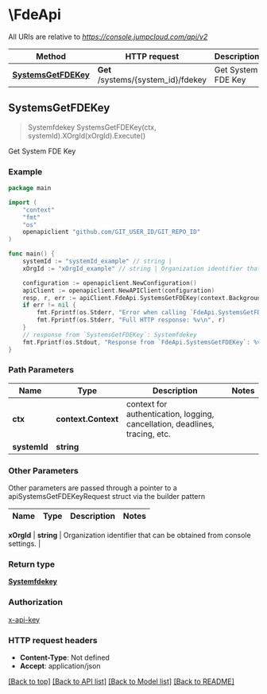 # \FdeApi

All URIs are relative to *https://console.jumpcloud.com/api/v2*

Method | HTTP request | Description
------------- | ------------- | -------------
[**SystemsGetFDEKey**](FdeApi.md#SystemsGetFDEKey) | **Get** /systems/{system_id}/fdekey | Get System FDE Key



## SystemsGetFDEKey

> Systemfdekey SystemsGetFDEKey(ctx, systemId).XOrgId(xOrgId).Execute()

Get System FDE Key



### Example

```go
package main

import (
    "context"
    "fmt"
    "os"
    openapiclient "github.com/GIT_USER_ID/GIT_REPO_ID"
)

func main() {
    systemId := "systemId_example" // string | 
    xOrgId := "xOrgId_example" // string | Organization identifier that can be obtained from console settings. (optional)

    configuration := openapiclient.NewConfiguration()
    apiClient := openapiclient.NewAPIClient(configuration)
    resp, r, err := apiClient.FdeApi.SystemsGetFDEKey(context.Background(), systemId).XOrgId(xOrgId).Execute()
    if err != nil {
        fmt.Fprintf(os.Stderr, "Error when calling `FdeApi.SystemsGetFDEKey``: %v\n", err)
        fmt.Fprintf(os.Stderr, "Full HTTP response: %v\n", r)
    }
    // response from `SystemsGetFDEKey`: Systemfdekey
    fmt.Fprintf(os.Stdout, "Response from `FdeApi.SystemsGetFDEKey`: %v\n", resp)
}
```

### Path Parameters


Name | Type | Description  | Notes
------------- | ------------- | ------------- | -------------
**ctx** | **context.Context** | context for authentication, logging, cancellation, deadlines, tracing, etc.
**systemId** | **string** |  | 

### Other Parameters

Other parameters are passed through a pointer to a apiSystemsGetFDEKeyRequest struct via the builder pattern


Name | Type | Description  | Notes
------------- | ------------- | ------------- | -------------

 **xOrgId** | **string** | Organization identifier that can be obtained from console settings. | 

### Return type

[**Systemfdekey**](Systemfdekey.md)

### Authorization

[x-api-key](../README.md#x-api-key)

### HTTP request headers

- **Content-Type**: Not defined
- **Accept**: application/json

[[Back to top]](#) [[Back to API list]](../README.md#documentation-for-api-endpoints)
[[Back to Model list]](../README.md#documentation-for-models)
[[Back to README]](../README.md)


